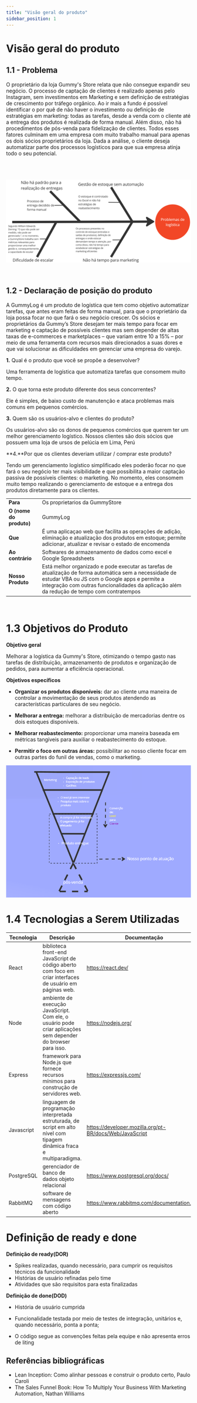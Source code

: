 ```yaml
---
title: "Visão geral do produto"
sidebar_position: 1
---
```

# Visão geral do produto

## 1.1 - Problema

O proprietário da loja Gummy's Store relata que não consegue expandir seu negócio. O processo de captação de clientes é realizado apenas pelo Instagram, sem investimentos em Marketing e sem definição de estratégias de crescimento por tráfego orgânico. Ao ir mais a fundo é possível identificar o por quê de não haver o investimento ou definição de estratégias em marketing: todas as tarefas, desde a venda com o cliente até a entrega dos produtos é realizada de forma manual. Além disso, não há procedimentos de pós-venda para fidelização de clientes.  Todos esses fatores culminam em uma empresa com muito trabalho manual para apenas os dois sócios proprietários da loja. Dada a análise, o cliente deseja automatizar parte dos processos logísticos para que sua empresa atinja todo o seu potencial.


<br/>
<br/>


![](../../static/img/fishbones2.png)

<br/>

 ## 1.2 - **Declaração de posição do produto** 
A GummyLog é um produto de logística que tem como objetivo automatizar tarefas, que antes eram feitas de forma manual, para que o proprietário da loja possa focar no que fará o seu negócio crescer. Os sócios e proprietários da Gummy’s Store desejam ter mais tempo para focar em marketing e captação de possíveis clientes mas sem depender de altas taxas de e-commerces e marketplaces – que variam entre 10 a 15% – por meio de uma ferramenta com recursos mais direcionados a suas dores e que vai solucionar as dificuldades em gerenciar uma empresa do varejo.


**1.** Qual é o produto que você se propõe a desenvolver?

Uma ferramenta de logística que automatiza tarefas que consomem muito tempo.
    
**2.** O que torna este produto diferente dos seus concorrentes?


Ele é simples, de baixo custo de manutenção e ataca problemas mais comuns em pequenos comércios.

**3.** Quem são os usuários-alvo e clientes do produto?


Os usuários-alvo são os donos de pequenos comércios que querem ter um melhor gerenciamento logístico. Nossos clientes são dois sócios que possuem uma loja de ursos de pelúcia em Lima, Perú


**4.**Por que os clientes deveriam utilizar / comprar este produto?


Tendo um gerenciamento logístico simplificado eles poderão focar no que fará o seu negócio ter mais visibilidade e que possibilita a maior captação passiva de possíveis clientes: o marketing. No momento, eles consomem muito tempo realizando o gerenciamento de estoque e a entrega dos produtos diretamente para os clientes.


|          |          |
|--------- |--------- |
| **Para** |Os proprietarios da GummyStore |
|**O (nome do produto)** |GummyLog |
|**Que** |É uma aplicaçao web que facilita as operações de adição, eliminação e atualização dos produtos em estoque; permite adicionar, atualizar e revisar o estado de encomenda |
|**Ao contrário** |Softwares de armazenamento de dados como excel e Google Spreadsheets|
|**Nosso Produto** |Está melhor organizado e pode executar as tarefas de atualização de forma automática sem a necessidade de estudar VBA ou JS com o Google apps e permite a integração com outras funcionalidades da aplicação além da redução de tempo com contratempos|

<br/>

# **1.3 Objetivos do Produto**

**Objetivo geral**

Melhorar a logística da Gummy's Store, otimizando o tempo gasto nas tarefas de distribuição, armazenamento de produtos e organização de pedidos, para aumentar a eficiência operacional.

**Objetivos específicos**

* **Organizar os produtos disponíveis:** dar ao cliente uma maneira de controlar a movimentação de seus produtos atendendo as características particulares de seu negócio.

* **Melhorar a entrega:** melhorar a distribuição de mercadorias dentre os dois estoques disponíveis.

* **Melhorar reabastecimento:** proporcionar uma maneira baseada em métricas tangíveis para auxiliar o reabastecimento do estoque.

* **Permitir o foco em outras áreas:** possibilitar ao nosso cliente focar em outras partes do funil de vendas, como o marketing.

![Funil de vendas](../../static/img/funil_de_vendas.png)

# **1.4 Tecnologias a Serem Utilizadas**

| Tecnologia  | Descrição | Documentação |
| ------------- | ------------- | ---------- |
| React  |  biblioteca front-end JavaScript de código aberto com foco em criar interfaces de usuário em páginas web.  | https://react.dev/ |
| Node  | ambiente de execução JavaScript. Com ele, o usuário pode criar aplicações sem depender do browser para isso. | https://nodejs.org/ |
| Express  | framework para Node.js que fornece recursos mínimos para construção de servidores web.   | https://expressjs.com/ |
| Javascript  | linguagem de programação interpretada estruturada, de script em alto nível com tipagem dinâmica fraca e multiparadigma.  | https://developer.mozilla.org/pt-BR/docs/Web/JavaScript |
| PostgreSQL  | gerenciador de banco de dados objeto relacional | https://www.postgresql.org/docs/ |
| RabbitMQ  | software de mensagens com código aberto  | https://www.rabbitmq.com/documentation.html |

# Definição de ready e done

**Definição de ready(DOR)** 

- Spikes realizadas, quando necessário, para cumprir os requisitos técnicos da funcionalidade
- Histórias de usuário refinadas pelo time
- Atividades que são requisitos para esta finalizadas

**Definição de done(DOD)**

- História de usuário cumprida

- Funcionalidade testada por meio de testes de integração, unitários e, quando necessário, ponta a ponta;

- O código segue as convenções feitas pela equipe e não apresenta erros de liting

## Referências bibliográficas

- Lean Inception: Como alinhar pessoas e construir o produto certo, Paulo Caroli
- The Sales Funnel Book: How To Multiply Your Business With Marketing Automation, Nathan Williams

